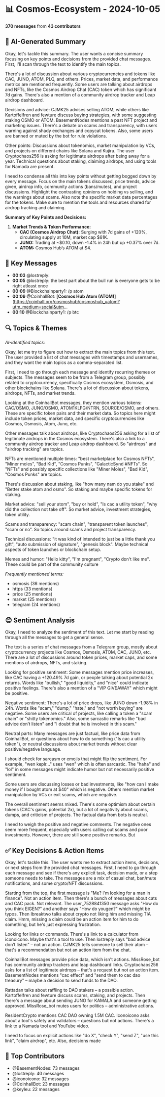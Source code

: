 # 📊 Cosmos-Ecosystem - 2024-10-05
**370 messages** from **43 contributors**

## 📝 AI-Generated Summary
<think>
Okay, let's tackle this summary. The user wants a concise summary focusing on key points and decisions from the provided chat messages. First, I'll scan through the text to identify the main topics.

There's a lot of discussion about various cryptocurrencies and tokens like CAC, JUNO, ATOM, PLQ, and others. Prices, market data, and performance metrics are mentioned frequently. Some users are talking about airdrops and NFTs, like the Cosmos Airdrop Chat (CAC) token which has significant 7d gains. There's also a mention of a community airdrop tracker and Leap airdrop dashboard.

Decisions and advice: CJMK25 advises selling ATOM, while others like Kartoffelfren and fewture discuss buying strategies, with some suggesting staking OSMO or ATOM. BasementNodes mentions a past NFT project and marketing issues. There's a debate on scams and transparency, with users warning against shady exchanges and copycat tokens. Also, some users are banned or muted by the bot for rule violations.

Other points: Discussions about tokenomics, market manipulation by VCs, and projects on different chains like Solana and Kujira. The user Cryptochaos256 is asking for legitimate airdrops after being away for a year. Technical questions about staking, claiming airdrops, and using tools for Namada are present.

I need to condense all this into key points without getting bogged down by every message. Focus on the main tokens discussed, price trends, advice given, airdrop info, community actions (bans/mutes), and project discussions. Highlight the contrasting opinions on holding vs selling, and the warnings about scams. Also note the specific market data percentages for the tokens. Make sure to mention the tools and resources shared for airdrop tracking and claiming.
</think>

**Summary of Key Points and Decisions:**  
1. **Market Trends & Token Performance:**  
   - **CAC (Cosmos Airdrop Chat):** Surging with 7d gains of +120%, circulating supply at 10M, market cap $61K.  
   - **JUNO:** Trading at ~$0.10, down -1.4% in 24h but up +0.37% over 7d.  
   - **ATOM:** Cosmos Hub’s ATOM at $4.

## 💬 Key Messages
- **00:03** @lostreply: 
- **00:05** @lostreply: the best part about the bull run is everyone gets to be right atleast once
- **00:09** @Blockchainparty1: /p atom
- **00:09** @CoinhallBot: [**Cosmos Hub Atom (ATOM)**](https://coinhall.org/cosmoshub/cosmoshub_uatom?utm_medium=social&utm...
- **00:10** @Blockchainparty1: /p btc

## 🔍 Topics & Themes
*AI-identified topics:*
> <think>
Okay, let me try to figure out how to extract the main topics from this text. The user provided a list of chat messages with timestamps and usernames, and they want the main topics as a comma-separated list.

First, I need to go through each message and identify recurring themes or subjects. The messages seem to be from a Telegram group, possibly related to cryptocurrency, specifically Cosmos ecosystem, Osmosis, and other blockchains like Solana. There's a lot of discussion about tokens, airdrops, NFTs, and market trends.

Looking at the CoinhallBot messages, they mention various tokens: CAC/OSMO, JUNO/OSMO, ATOM1KLFG/NTRN, SOURCE/OSMO, and others. These are specific token pairs and their market data. So topics here might include token prices, market data, and specific cryptocurrencies like Cosmos, Osmosis, Atom, Juno, etc.

Other messages talk about airdrops, like Cryptochaos256 asking for a list of legitimate airdrops in the Cosmos ecosystem. There's also a link to a community airdrop tracker and Leap airdrop dashboard. So "airdrops" and "airdrop tracking" are topics.

NFTs are mentioned multiple times: "best marketplace for Cosmos NFTs", "Miner moles", "Bad Kid", "Cosmos Punks", "GalacticSynd #NFTs". So "NFTs" and possibly specific collections like "Miner Moles", "Bad Kid", "Cosmos Punks" are topics.

There's discussion about staking, like "how many nam do you stake" and "Better stake atom and osmo". So staking and maybe specific tokens for staking.

Market advice: "sell your atom", "buy or hold", "Is cac a utility token", "why did the collection not take off". So market advice, investment strategies, token utility.

Scams and transparency: "scam chain", "transparent token launches", "scam or no". So topics around scams and project transparency.

Technical discussions: "it was kind of intended to just be a little thank you gift", "auto submission of signature", "genesis block". Maybe technical aspects of token launches or blockchain setup.

Memes and humor: "Hello kitty", "I'm pregnant", "Crypto don't like me". These could be part of the community culture

*Frequently mentioned terms:*
- osmosis (36 mentions)
- https (33 mentions)
- price (25 mentions)
- market (25 mentions)
- telegram (24 mentions)

## 😊 Sentiment Analysis
<think>
Okay, I need to analyze the sentiment of this text. Let me start by reading through all the messages to get a general sense. 

The text is a series of chat messages from a Telegram group, mostly about cryptocurrency projects like Cosmos, Osmosis, ATOM, CAC, JUNO, etc. There are a lot of discussions around token prices, market caps, and some mentions of airdrops, NFTs, and staking. 

Looking for positive sentiment: Some messages mention price increases, like CAC having a +120.49% 7d gain, or people talking about potential 2x returns. Words like "bullish," "good liquidity," and "nice" could indicate positive feelings. There's also a mention of a "VIP GIVEAWAY" which might be positive.

Negative sentiment: There's a lot of price drops, like JUNO down -1.98% in 24h. Words like "scam," "dump," "hate," and "not worth buying" are negative. Some users are critical of projects, like calling a token a "scam chain" or "shitty tokenomics." Also, some sarcastic remarks like "bad advice don’t listen" and "I doubt that he is involved in this scam."

Neutral parts: Many messages are just factual, like price data from CoinhallBot, or questions about how to do something ("Is cac a utility token"), or neutral discussions about market trends without clear positive/negative language.

I should check for sarcasm or emojis that might flip the sentiment. For example, "wen keplr..." uses "wen" which is often sarcastic. The "haha" and "lol" in some messages might indicate humor but not necessarily positive sentiment. 

Some users are discussing losses or bad investments, like "how can I make money if I bought atom at $40" which is negative. Others mention market manipulation by VCs or exit scams, which are negative. 

The overall sentiment seems mixed. There's some optimism about certain tokens (CAC's gains, potential 2x), but a lot of negativity about scams, dumps, and criticism of projects. The factual data from bots is neutral. 

I need to weigh the positive and negative comments. The negative ones seem more frequent, especially with users calling out scams and poor investments. However, there are still some positive remarks. But

## ✅ Key Decisions & Action Items
<think>
Okay, let's tackle this. The user wants me to extract action items, decisions, or next steps from the provided chat messages. First, I need to go through each message and see if there's any explicit task, decision made, or a step someone needs to take. The messages are a mix of casual chat, ban/mute notifications, and some crypto/NFT discussions.

Starting from the top, the first message is "Me? I'm looking for a man in finance". Not an action item. Then there's a bunch of messages about cats and CAC pack. Not relevant. The user_7528841350 message asks "How do you think EIGEN?" and another says "How do yougen?" which might be typos. Then Ibreaktwo talks about crypto not liking him and missing TIA claim. Hmm, missing a claim could be an action item for him to do something, but he's just expressing frustration. 

Looking for links or commands. There's a link to a calculator from iconoicono. Maybe that's a tool to use. Then lostreply says "bad advice don’t listen" – not an action. CJMK25 tells someone to sell their atom – that's a recommendation but not an action item from the chat. 

CoinhallBot messages provide price data, which isn't actions. MissRose_bot has community airdrop trackers and leap dashboard links. Cryptochaos256 asks for a list of legitimate airdrops – that's a request but not an action item. BasementNodes mentions "cac effect" and "send them to cac dao treasury" – maybe a decision to send funds to the DAO. 

Rattadan talks about raffling to DAO stakers – a possible action. Kartoffelfren and fewture discuss scams, staking, and projects. Then there's a message about sending JUNO for KAMALA and someone getting approved. MissRose_bot mutes users for politics – administrative actions. 

ResidentCrypto mentions CAC DAO owning 1.5M CAC. Iconoicono asks about a tool's safety and validators – questions but not actions. There's a link to a Namada tool and YouTube video. 

I need to focus on explicit actions like "do X", "check Y", "send Z", "use this link", "claim airdrop", etc. Also, decisions made

## 👥 Top Contributors
- @BasementNodes: 73 messages
- @lostreply: 40 messages
- @iconoicono: 32 messages
- @CoinhallBot: 23 messages
- @keyleu: 22 messages